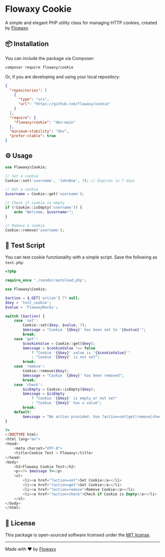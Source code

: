 # Flowaxy Cookie

A simple and elegant PHP utility class for managing HTTP cookies, created by [Flowaxy](https://flowaxy.com).

## 📦 Installation

You can include the package via Composer:

```bash
composer require flowaxy/cookie
```

Or, if you are developing and using your local repository:

```json
{
  "repositories": [
    {
      "type": "vcs",
      "url": "https://github.com/flowaxy/cookie"
    }
  ],
  "require": {
    "flowaxy/cookie": "dev-main"
  },
  "minimum-stability": "dev",
  "prefer-stable": true
}
```

## ⚙️ Usage

```php
use Flowaxy\Cookie;

// Set a cookie
Cookie::set('username', 'JohnDoe', 7); // Expires in 7 days

// Get a cookie
$username = Cookie::get('username');

// Check if cookie is empty
if (!Cookie::isEmpty('username')) {
    echo "Welcome, $username!";
}

// Remove a cookie
Cookie::remove('username');
```

## 🧪 Test Script

You can test cookie functionality with a simple script. Save the following as `test.php`:

```php
<?php

require_once './vendor/autoload.php';

use Flowaxy\Cookie;

$action = $_GET['action'] ?? null;
$key = 'test_cookie';
$value = 'FlowaxyRocks';

switch ($action) {
    case 'set':
        Cookie::set($key, $value, 7);
        $message = "Cookie '{$key}' has been set to '{$value}'";
        break;
    case 'get':
        $cookieValue = Cookie::get($key);
        $message = $cookieValue !== false 
            ? "Cookie '{$key}' value is '{$cookieValue}'"
            : "Cookie '{$key}' is not set";
        break;
    case 'remove':
        Cookie::remove($key);
        $message = "Cookie '{$key}' has been removed";
        break;
    case 'check':
        $isEmpty = Cookie::isEmpty($key);
        $message = $isEmpty
            ? "Cookie '{$key}' is empty or not set"
            : "Cookie '{$key}' has a value";
        break;
    default:
        $message = "No action provided. Use ?action=set|get|remove|check";
}

?>
<!DOCTYPE html>
<html lang="en">
<head>
    <meta charset="UTF-8">
    <title>Cookie Test — Flowaxy</title>
</head>
<body>
    <h2>Flowaxy Cookie Test</h2>
    <p><?= $message ?></p>
    <ul>
        <li><a href="?action=set">Set Cookie</a></li>
        <li><a href="?action=get">Get Cookie</a></li>
        <li><a href="?action=remove">Remove Cookie</a></li>
        <li><a href="?action=check">Check if Cookie is Empty</a></li>
    </ul>
</body>
</html>
```

## 📄 License

This package is open-sourced software licensed under the [MIT license](LICENSE).

---

Made with ❤️ by [Flowaxy](https://flowaxy.com)
